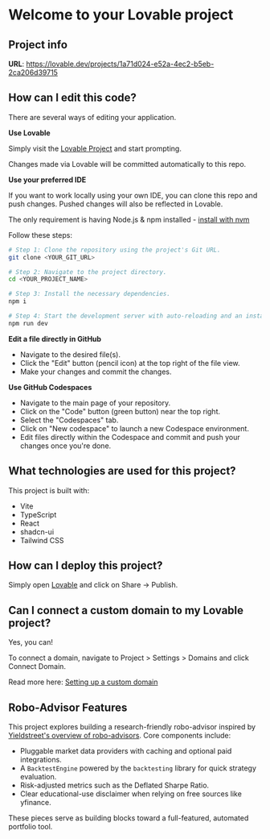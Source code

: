 # Welcome to your Lovable project

## Project info

**URL**: https://lovable.dev/projects/1a71d024-e52a-4ec2-b5eb-2ca206d39715

## How can I edit this code?

There are several ways of editing your application.

**Use Lovable**

Simply visit the [Lovable Project](https://lovable.dev/projects/1a71d024-e52a-4ec2-b5eb-2ca206d39715) and start prompting.

Changes made via Lovable will be committed automatically to this repo.

**Use your preferred IDE**

If you want to work locally using your own IDE, you can clone this repo and push changes. Pushed changes will also be reflected in Lovable.

The only requirement is having Node.js & npm installed - [install with nvm](https://github.com/nvm-sh/nvm#installing-and-updating)

Follow these steps:

```sh
# Step 1: Clone the repository using the project's Git URL.
git clone <YOUR_GIT_URL>

# Step 2: Navigate to the project directory.
cd <YOUR_PROJECT_NAME>

# Step 3: Install the necessary dependencies.
npm i

# Step 4: Start the development server with auto-reloading and an instant preview.
npm run dev
```

**Edit a file directly in GitHub**

- Navigate to the desired file(s).
- Click the "Edit" button (pencil icon) at the top right of the file view.
- Make your changes and commit the changes.

**Use GitHub Codespaces**

- Navigate to the main page of your repository.
- Click on the "Code" button (green button) near the top right.
- Select the "Codespaces" tab.
- Click on "New codespace" to launch a new Codespace environment.
- Edit files directly within the Codespace and commit and push your changes once you're done.

## What technologies are used for this project?

This project is built with:

- Vite
- TypeScript
- React
- shadcn-ui
- Tailwind CSS

## How can I deploy this project?

Simply open [Lovable](https://lovable.dev/projects/1a71d024-e52a-4ec2-b5eb-2ca206d39715) and click on Share -> Publish.

## Can I connect a custom domain to my Lovable project?

Yes, you can!

To connect a domain, navigate to Project > Settings > Domains and click Connect Domain.

Read more here: [Setting up a custom domain](https://docs.lovable.dev/tips-tricks/custom-domain#step-by-step-guide)

## Robo-Advisor Features

This project explores building a research-friendly robo-advisor inspired by [Yieldstreet's overview of robo-advisors](https://www.yieldstreet.com/blog/article/robo-advisor/). Core components include:

- Pluggable market data providers with caching and optional paid integrations.
- A `BacktestEngine` powered by the `backtesting` library for quick strategy evaluation.
- Risk-adjusted metrics such as the Deflated Sharpe Ratio.
- Clear educational-use disclaimer when relying on free sources like yfinance.

These pieces serve as building blocks toward a full-featured, automated portfolio tool.
